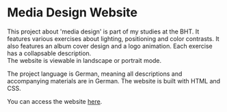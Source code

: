 # Media Design Website
This project about 'media design' is part of my studies at the BHT.
It features various exercises about lighting, positioning and color contrasts. It also features an album cover design and a logo animation.
Each exercise has a collapsable description.  
The website is viewable in landscape or portrait mode.

The project language is German, meaning all descriptions and accompanying materials are in German.
The website is built with HTML and CSS.

You can access the website [here](https://florgol.github.io/media-design-website/ "The Media Design Website").
